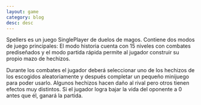 ```yaml
---
layout: game
category: blog
desc: desc
---
```


Spellers es un juego SinglePlayer de duelos de magos. Contiene dos modos de juego principales: El modo historia cuenta con 15 niveles con combates prediseñados y el modo partida rápida permite al jugador construir su propio mazo de hechizos.

Durante los combates el jugador deberá seleccionar uno de los hechizos de los escogidos  aleatoriamente y después completar un pequeño minijuego para poder usarlo. Algunos hechizos hacen daño al rival pero otros tienen efectos muy distintos. Si el jugador logra bajar la vida del oponente a 0 antes que él, ganará la partida.

